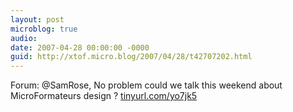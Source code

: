 ```yaml
---
layout: post
microblog: true
audio: 
date: 2007-04-28 00:00:00 -0000
guid: http://xtof.micro.blog/2007/04/28/t42707202.html
---
```

Forum: @SamRose, No problem could we talk this weekend about MicroFormateurs design ? [tinyurl.com/yo7jk5](http://tinyurl.com/yo7jk5)
